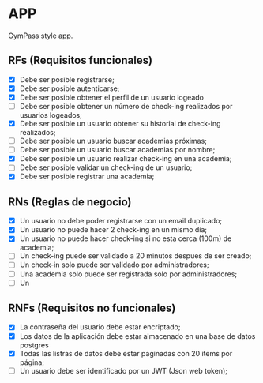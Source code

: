 # APP

GymPass style app.

## RFs (Requisitos funcionales)

- [x] Debe ser posible registrarse;
- [x] Debe ser posible autenticarse;
- [x] Debe ser posible obtener el perfil de un usuario logeado
- [ ] Debe ser posible obtener un número de check-ing realizados por usuarios logeados;
- [x] Debe ser posible un usuario obtener su historial de check-ing realizados;
- [ ] Debe ser posible un usuario buscar academias próximas;
- [ ] Debe ser posible un usuario buscar academias por nombre;
- [x] Debe ser posible un usuario realizar check-ing en una academia;
- [ ] Debe ser posible validar un check-ing de un usuario;
- [x] Debe ser posible registrar una academia;

## RNs (Reglas de negocio)

- [x] Un usuario no debe poder registrarse con un email duplicado;
- [x] Un usuario no puede hacer 2 check-ing en un mismo día;
- [x] Un usuario no puede hacer check-ing si no esta cerca (100m) de academia;
- [ ] Un check-ing puede ser validado a 20 minutos despues de ser creado;
- [ ] Un check-in solo puede ser validado por administradores;
- [ ] Una academia solo puede ser registrada solo por administradores;
- [ ] Un

## RNFs (Requisitos no funcionales)

- [x] La contraseña del usuario debe estar encriptado;
- [x] Los datos de la aplicación debe estar almacenado en una base de datos postgres
- [x] Todas las listras de datos debe estar paginadas con 20 items por página;
- [ ] Un usuario debe ser identificado por un JWT (Json web token);
